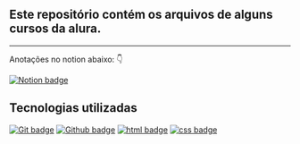 ## Este repositório contém os arquivos de alguns cursos da alura.

---

Anotações no notion abaixo: 👇

[![Notion badge](https://img.shields.io/badge/Notion-000000?style=for-the-badge&logo=notion&logoColor=white)](https://silver-bakery-ca4.notion.site/Cursos-d2c11b9163c24b4ab243e3fb740165e0)

## Tecnologias utilizadas

[![Git badge](https://img.shields.io/badge/GIT-E44C30?style=for-the-badge&logo=git&logoColor=white)](https://git-scm.com/)
[![Github badge](https://img.shields.io/badge/GitHub-100000?style=for-the-badge&logo=github&logoColor=white)](https://github.com/)
[![html badge](https://img.shields.io/badge/HTML5-E34F26?style=for-the-badge&logo=html5&logoColor=white)](https://developer.mozilla.org/pt-BR/docs/Web/HTML)
[![css badge](https://img.shields.io/badge/CSS3-1572B6?style=for-the-badge&logo=css3&logoColor=white)](https://developer.mozilla.org/pt-BR/docs/Web/css)
